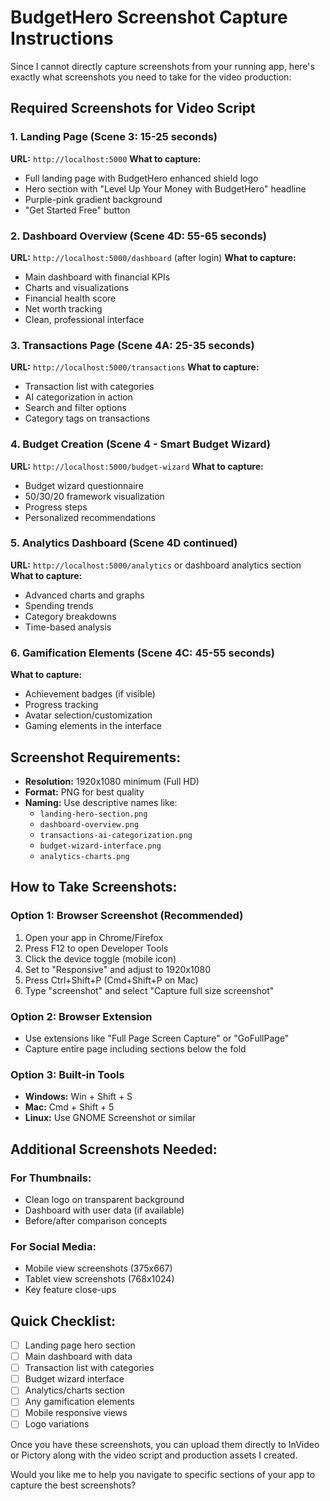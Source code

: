 # BudgetHero Screenshot Capture Instructions

Since I cannot directly capture screenshots from your running app, here's exactly what screenshots you need to take for the video production:

## Required Screenshots for Video Script

### 1. Landing Page (Scene 3: 15-25 seconds)
**URL:** `http://localhost:5000`
**What to capture:**
- Full landing page with BudgetHero enhanced shield logo
- Hero section with "Level Up Your Money with BudgetHero" headline
- Purple-pink gradient background
- "Get Started Free" button

### 2. Dashboard Overview (Scene 4D: 55-65 seconds)
**URL:** `http://localhost:5000/dashboard` (after login)
**What to capture:**
- Main dashboard with financial KPIs
- Charts and visualizations
- Financial health score
- Net worth tracking
- Clean, professional interface

### 3. Transactions Page (Scene 4A: 25-35 seconds)
**URL:** `http://localhost:5000/transactions`
**What to capture:**
- Transaction list with categories
- AI categorization in action
- Search and filter options
- Category tags on transactions

### 4. Budget Creation (Scene 4 - Smart Budget Wizard)
**URL:** `http://localhost:5000/budget-wizard`
**What to capture:**
- Budget wizard questionnaire
- 50/30/20 framework visualization
- Progress steps
- Personalized recommendations

### 5. Analytics Dashboard (Scene 4D continued)
**URL:** `http://localhost:5000/analytics` or dashboard analytics section
**What to capture:**
- Advanced charts and graphs
- Spending trends
- Category breakdowns
- Time-based analysis

### 6. Gamification Elements (Scene 4C: 45-55 seconds)
**What to capture:**
- Achievement badges (if visible)
- Progress tracking
- Avatar selection/customization
- Gaming elements in the interface

## Screenshot Requirements:
- **Resolution:** 1920x1080 minimum (Full HD)
- **Format:** PNG for best quality
- **Naming:** Use descriptive names like:
  - `landing-hero-section.png`
  - `dashboard-overview.png`
  - `transactions-ai-categorization.png`
  - `budget-wizard-interface.png`
  - `analytics-charts.png`

## How to Take Screenshots:

### Option 1: Browser Screenshot (Recommended)
1. Open your app in Chrome/Firefox
2. Press F12 to open Developer Tools
3. Click the device toggle (mobile icon)
4. Set to "Responsive" and adjust to 1920x1080
5. Press Ctrl+Shift+P (Cmd+Shift+P on Mac)
6. Type "screenshot" and select "Capture full size screenshot"

### Option 2: Browser Extension
- Use extensions like "Full Page Screen Capture" or "GoFullPage"
- Capture entire page including sections below the fold

### Option 3: Built-in Tools
- **Windows:** Win + Shift + S
- **Mac:** Cmd + Shift + 5
- **Linux:** Use GNOME Screenshot or similar

## Additional Screenshots Needed:

### For Thumbnails:
- Clean logo on transparent background
- Dashboard with user data (if available)
- Before/after comparison concepts

### For Social Media:
- Mobile view screenshots (375x667)
- Tablet view screenshots (768x1024)
- Key feature close-ups

## Quick Checklist:
- [ ] Landing page hero section
- [ ] Main dashboard with data
- [ ] Transaction list with categories
- [ ] Budget wizard interface
- [ ] Analytics/charts section
- [ ] Any gamification elements
- [ ] Mobile responsive views
- [ ] Logo variations

Once you have these screenshots, you can upload them directly to InVideo or Pictory along with the video script and production assets I created.

Would you like me to help you navigate to specific sections of your app to capture the best screenshots?